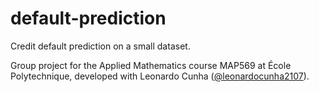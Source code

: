 # default-prediction
Credit default prediction on a small dataset.

Group project for the Applied Mathematics course MAP569 at École Polytechnique, developed with Leonardo Cunha ([@leonardocunha2107](https://github.com/leonardocunha2107)).
